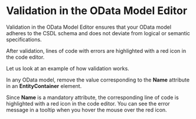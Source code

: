 <!-- loiocb36c97bb1bf44fb875b7f173d807fae -->

# Validation in the OData Model Editor

Validation in the OData Model Editor ensures that your OData model adheres to the CSDL schema and does not deviate from logical or semantic specifications.

After validation, lines of code with errors are highlighted with a red icon in the code editor.

Let us look at an example of how validation works.



In any OData model, remove the value corresponding to the **Name** attribute in an **EntityContainer** element.

Since **Name** is a mandatory attribute, the corresponding line of code is highlighted with a red icon in the code editor. You can see the error message in a tooltip when you hover the mouse over the red icon.

